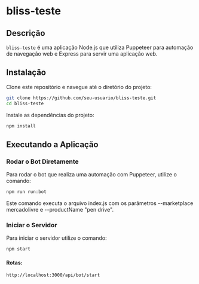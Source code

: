 # bliss-teste

## Descrição

`bliss-teste` é uma aplicação Node.js que utiliza Puppeteer para automação de navegação web e Express para servir uma aplicação web.

## Instalação

Clone este repositório e navegue até o diretório do projeto:

```bash
git clone https://github.com/seu-usuario/bliss-teste.git
cd bliss-teste
```

Instale as dependências do projeto:

```bash
npm install
```

## Executando a Aplicação

### Rodar o Bot Diretamente

Para rodar o bot que realiza uma automação com Puppeteer, utilize o comando:

```bash
npm run run:bot
```

Este comando executa o arquivo index.js com os parâmetros --marketplace mercadolivre e --productName "pen drive".

### Iniciar o Servidor

Para iniciar o servidor utilize o comando:

```bash
npm start
```

#### Rotas:

```bash
http://localhost:3000/api/bot/start
```
